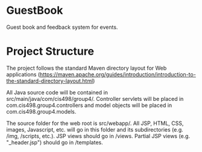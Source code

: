 # GuestBook
Guest book and feedback system for events.

# Project Structure

The project follows the standard Maven directory layout for Web applications (https://maven.apache.org/guides/introduction/introduction-to-the-standard-directory-layout.html)

All Java source code will be contained in src/main/java/com/cis498/group4/. Controller servlets will be placed in com.cis498.group4.controllers and model objects will be placed in com.cis498.group4.models.

The source folder for the web root is src/webapp/. All JSP, HTML, CSS, images, Javascript, etc. will go in this folder and its subdirectories (e.g. /img, /scripts, etc.). JSP views should go in /views. Partial JSP views (e.g. "_header.jsp") should go in /templates.
